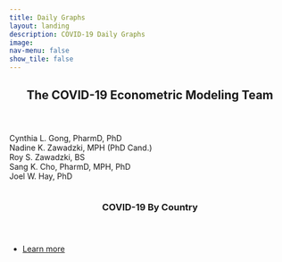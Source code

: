 ```yaml
---
title: Daily Graphs
layout: landing
description: COVID-19 Daily Graphs
image: 
nav-menu: false
show_tile: false
---
```


<!-- Main -->
<div id="main">

<!-- One -->
<section id="one">
	<div class="inner">
		<header class="major">
			<h2>The COVID-19 Econometric Modeling Team</h2>
		</header>
		<p> Cynthia L. Gong, PharmD, PhD <br>
			Nadine K. Zawadzki, MPH (PhD Cand.) <br>
			Roy S. Zawadzki, BS<br>
			Sang K. Cho, PharmD, MPH, PhD<br>
			Joel W. Hay, PhD
		</p>
	</div>
</section>

<!-- Two -->
<section id="two" class="spotlights">
	<section>
		<a href="generic.html" class="image">
			<img src="{% link assets/images/pic08.jpg %}" alt="" data-position="center center" />
		</a>
		<div class="content">
			<div class="inner">
				<header class="major">
					<h3>COVID-19 By Country</h3>
				</header>
				<p></p>
				<ul class="actions">
					<li><a href="https://rpubs.com/nzawadzki/639682" class="button">Learn more</a></li>
				</ul>
			</div>
		</div>
	</section>
<!--
	<section>
		<a href="generic.html" class="image">
			<img src="{% link assets/images/pic09.jpg %}" alt="" data-position="top center" />
		</a>
		<div class="content">
			<div class="inner">
				<header class="major">
					<h3>Second Title</h3>
				</header>
				<p>Placeholder</p>
				<ul class="actions">
					<li><a href="generic.html" class="button">Learn more</a></li>
				</ul>
			</div>
		</div>
	</section>
	<section>
		<a href="generic.html" class="image">
			<img src="{% link assets/images/pic10.jpg %}" alt="" data-position="25% 25%" />
		</a>
		<div class="content">
			<div class="inner">
				<header class="major">
					<h3>Third Title</h3>
				</header>
				<p>Placeholder</p>
				<ul class="actions">
					<li><a href="generic.html" class="button">Learn more</a></li>
				</ul>
			</div>
		</div>
	</section>
-->
</section>

<!-- Three 
<section id="three">
	<div class="inner">
		<header class="major">
			<h2>Fourth Title</h2>
		</header>
		<p>Placeholder</p>
		<ul class="actions">
			<li><a href="generic.html" class="button next">Get Started</a></li>
		</ul>
	</div>
</section>
-->
</div>
